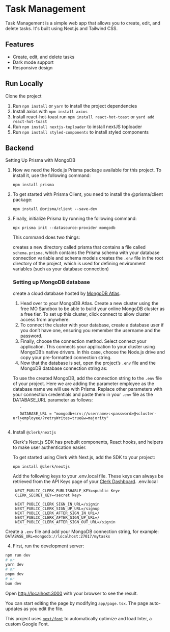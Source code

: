 # Task Management

Task Management is a simple web app that allows you to create, edit, and delete tasks. It's built using Next.js and Tailwind CSS.

## Features

- Create, edit, and delete tasks
- Dark mode support
- Responsive design

## Run Locally

Clone the project


1. Run `npm install` or `yarn` to install the project dependencies
2. Install axios with `npm install axios`
3. Install react-hot-toast run `npm install react-hot-toast` or `yard add react-hot-toast`
4. Run `npm install nextjs-toploader` to install nextJS toploader
5. Run `npm install styled-components` to install styled components

## Backend

Setting Up Prisma with MongoDB

1. Now we need the Node.js Prisma package available for this project. To install it, use the following command:

     `npm install prisma`

2. To get started with Prisma Client, you need to install the @prisma/client package:

     `npm install @prisma/client --save-dev`
   
3. Finally, initialize Prisma by running the following command:

    `npx prisma init --datasource-provider mongodb`

    This command does two things:

    creates a new directory called prisma that contains a file called `schema.prisma`, which contains the Prisma schema with your database connection variable and schema models
    creates the `.env` file in the root directory of the project, which is used for defining environment variables (such as your database connection)

     ### Setting up MongoDB database

   create a cloud database hosted by [MongoDB Atlas](https://www.mongodb.com/products/platform/atlas-database).
   1. Head over to your MongoDB Atlas. Create a new cluster using the free    MO Sandbox to be able to build your online MongoDB cluster as a free tier. To set up this cluster,         click connect to allow cluster access from anywhere.
   2. To connect the cluster with your database, create a database user if you don’t have one, ensuring you remember the username and the password.
   3. Finally, choose the connection method. Select connect your application. This connects your application to your cluster using MongoDB’s native drivers. In this case, choose        the Node.js drive and copy your pre-formatted connection string.
   4. Now that the database is set, open the project’s `.env` file and the MongoDB database connection string as:

     To use the created MongoDB, add the connection string to the `.env` file of your project. Here we are adding the parameter employee as the database name we will use with Prisma. Replace other parameters with your connection credentials and paste them in your `.env` file as the DATABASE_URL parameter as follows:
     
          `
          DATABASE_URL = "mongodb+srv://username>:<password>@<cluster-url>employee/?retryWrites=true&w=majority"
          `
     

5. Install `@clerk/nextjs`
   

   Clerk's Next.js SDK has prebuilt components, React hooks, and helpers to make user authentication easier.

   To get started using Clerk with Next.js, add the SDK to your project:

    `npm install @clerk/nextjs`

   Add the following keys to your .env.local file. These keys can always be retrieved from the API Keys page of your [Clerk Dashboard](https://dashboard.clerk.com).
   .env.local
   ```
    NEXT_PUBLIC_CLERK_PUBLISHABLE_KEY=<public Key>
    CLERK_SECRET_KEY=<secret key>

    NEXT_PUBLIC_CLERK_SIGN_IN_URL=/signin
    NEXT_PUBLIC_CLERK_SIGN_UP_URL=/signup
    NEXT_PUBLIC_CLERK_AFTER_SIGN_IN_URL=/
    NEXT_PUBLIC_CLERK_AFTER_SIGN_UP_URL=/
    NEXT_PUBLIC_CLERK_AFTER_SIGN_OUT_URL=/signin

    ```

   




Create a `.env` file and add your MongoDB connection string, for example: `DATABASE_URL=mongodb://localhost:27017/mytasks`
    
4. First, run the development server:

```bash
npm run dev
# or
yarn dev
# or
pnpm dev
# or
bun dev
```

Open [http://localhost:3000](http://localhost:3000) with your browser to see the result.

You can start editing the page by modifying `app/page.tsx`. The page auto-updates as you edit the file.

This project uses [`next/font`](https://nextjs.org/docs/basic-features/font-optimization) to automatically optimize and load Inter, a custom Google Font.

